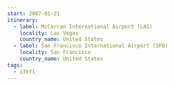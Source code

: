 ```yaml
---
start: 2007-01-21
itinerary:
  - label: McCarran International Airport (LAS)
    locality: Las Vegas
    country_name: United States
  - label: San Francisco International Airport (SFO)
    locality: San Francisco
    country_name: United States
tags:
  - i3kY1
---
```

